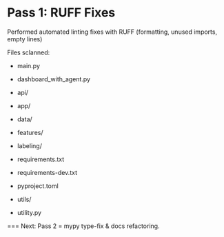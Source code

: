 # Pass 1: RUFF Fixes

Performed automated linting fixes with RUFF (formatting, unused imports, empty lines)

Files sclanned:
- main.py
- dashboard_with_agent.py
- api/
- app/
- data/
- features/
- labeling/

- requirements.txt
- requirements-dev.txt
- pyproject.toml

- utils/
- utility.py

===
Next: Pass 2 = mypy type-fix & docs refactoring.
